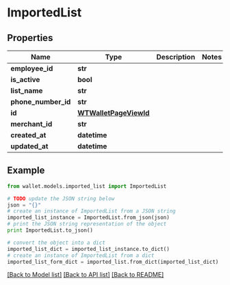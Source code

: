# ImportedList


## Properties

Name | Type | Description | Notes
------------ | ------------- | ------------- | -------------
**employee_id** | **str** |  | 
**is_active** | **bool** |  | 
**list_name** | **str** |  | 
**phone_number_id** | **str** |  | 
**id** | [**WTWalletPageViewId**](WTWalletPageViewId.md) |  | 
**merchant_id** | **str** |  | 
**created_at** | **datetime** |  | 
**updated_at** | **datetime** |  | 

## Example

```python
from wallet.models.imported_list import ImportedList

# TODO update the JSON string below
json = "{}"
# create an instance of ImportedList from a JSON string
imported_list_instance = ImportedList.from_json(json)
# print the JSON string representation of the object
print ImportedList.to_json()

# convert the object into a dict
imported_list_dict = imported_list_instance.to_dict()
# create an instance of ImportedList from a dict
imported_list_form_dict = imported_list.from_dict(imported_list_dict)
```
[[Back to Model list]](../README.md#documentation-for-models) [[Back to API list]](../README.md#documentation-for-api-endpoints) [[Back to README]](../README.md)


